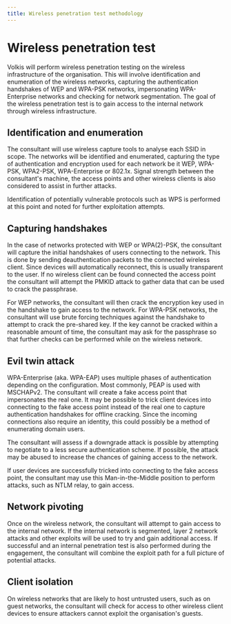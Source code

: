```yaml
---
title: Wireless penetration test methodology
---
```


# Wireless penetration test

Volkis will perform wireless penetration testing on the wireless infrastructure of the organisation. This will involve identification and enumeration of the wireless networks, capturing the authentication handshakes of WEP and WPA-PSK networks, impersonating WPA-Enterprise networks and checking for network segmentation. The goal of the wireless penetration test is to gain access to the internal network through wireless infrastructure.

## Identification and enumeration

The consultant will use wireless capture tools to analyse each SSID in scope. The networks will be identified and enumerated, capturing the type of authentication and encryption used for each network be it WEP, WPA-PSK, WPA2-PSK, WPA-Enterprise or 802.1x. Signal strength between the consultant's machine, the access points and other wireless clients is also considered to assist in further attacks.

Identification of potentially vulnerable protocols such as WPS is performed at this point and noted for further exploitation attempts.

## Capturing handshakes

In the case of networks protected with WEP or WPA(2)-PSK, the consultant will capture the initial handshakes of users connecting to the network. This is done by sending deauthentication packets to the connected wireless client. Since devices will automatically reconnect, this is usually transparent to the user. If no wireless client can be found connected the access point the consultant will attempt the PMKID attack to gather data that can be used to crack the passphrase.

For WEP networks, the consultant will then crack the encryption key used in the handshake to gain access to the network. For WPA-PSK networks, the consultant will use brute forcing techniques against the handshake to attempt to crack the pre-shared key. If the key cannot be cracked within a reasonable amount of time, the consultant may ask for the passphrase so that further checks can be performed while on the wireless network.

## Evil twin attack

WPA-Enterprise (aka. WPA-EAP) uses multiple phases of authentication depending on the configuration. Most commonly, PEAP is used with MSCHAPv2. The consultant will create a fake access point that impersonates the real one. It may be possible to trick client devices into connecting to the fake access point instead of the real one to capture authentication handshakes for offline cracking. Since the incoming connections also require an identity, this could possibly be a method of enumerating domain users.

The consultant will assess if a downgrade attack is possible by attempting to negotiate to a less secure authentication scheme. If possible, the attack may be abused to increase the chances of gaining access to the network.

If user devices are successfully tricked into connecting to the fake access point, the consultant may use this Man-in-the-Middle position to perform attacks, such as NTLM relay, to gain access.

## Network pivoting

Once on the wireless network, the consultant will attempt to gain access to the internal network. If the internal network is segmented, layer 2 network attacks and other exploits will be used to try and gain additional access. If successful and an internal penetration test is also performed during the engagement, the consultant will combine the exploit path for a full picture of potential attacks.

## Client isolation

On wireless networks that are likely to host untrusted users, such as on guest networks, the consultant will check for access to other wireless client devices to ensure attackers cannot exploit the organisation's guests.
